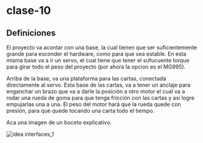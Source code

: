 # clase-10

## Definiciones
El proyecto va acontar con una base, la cual tienen que ser suficientemente grande para esconder el hardware, como para que sea estable. En esta misma base va a ir un servo, el cual tiene que tener el sufucuente torque para girar todo el peso del proyecto (por ahora la opcion es el MG995).

Arriba de la base, va una plataforma para las cartas, conectada directamente al servo. Esta base de las cartas, va a tener un anclaje para enganchar un brazo que va a darle la posición a otro motor el cual va a rodar una rueda de goma para que tenga fricción con las cartas y asi logre empujarlas una a una. El peso del motor hará que la rueda quede con presión, para que quede tocando una carta todo el tiempo.

Aca una imagen de un boceto explicativo.


![idea interfaces_1](https://github.com/supernave1/dis145/assets/164402810/7a6b98bc-db20-439e-9126-46a245a368c0)
